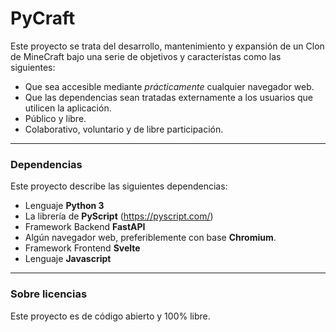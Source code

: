 # PyCraft
 
Este proyecto se trata del desarrollo, mantenimiento y expansión de un Clon de MineCraft bajo una serie de objetivos y característas como las siguientes:

- Que sea accesible mediante *prácticamente* cualquier navegador web.
- Que las dependencias sean tratadas externamente a los usuarios que utilicen la aplicación.
- Público y libre.
- Colaborativo, voluntario y de libre participación.

---
### Dependencias
Este proyecto describe las siguientes dependencias:
 - Lenguaje **Python 3**
 - La librería de **PyScript** (https://pyscript.com/)
 - Framework Backend **FastAPI**
 - Algún navegador web, preferiblemente con base **Chromium**.
 - Framework Frontend **Svelte**
 - Lenguaje **Javascript**

---
### Sobre licencias

Este proyecto es de código abierto y 100% libre.